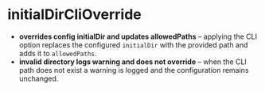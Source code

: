 # initialDirCliOverride

- **overrides config initialDir and updates allowedPaths** – applying the CLI option replaces the configured `initialDir` with the provided path and adds it to `allowedPaths`.
- **invalid directory logs warning and does not override** – when the CLI path does not exist a warning is logged and the configuration remains unchanged.
